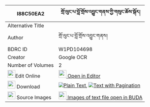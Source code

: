 |I88C50EA2|གྲོ་ལུང་པ་བློ་གྲོས་འབྱུང་གནས་ཀྱི་གསུང་ཆོས་སྐོར། 
| --- | --- 
|Alternative Title |
|Author| གྲོ་ལུང་པ་བློ་གྲོས་འབྱུང་གནས།
|BDRC ID | W1PD104698
|Creator | Google OCR
|Number of Volumes| 2
|<img width="25" src="https://img.icons8.com/color/25/000000/edit-property.png">Edit Online| [<img width="25" src="https://avatars.githubusercontent.com/u/45091458?s=200&v=4"> Open in Editor](http://editor.openpecha.org/I88C50EA2)
|<img width="25" src="https://img.icons8.com/fluent/48/000000/download-2.png"/>  Download | [![](https://img.icons8.com/color/20/000000/txt.png)Plain Text](https://github.com/Openpecha/I88C50EA2/releases/download/v1/drolungpa_lodro_jungne_kyi_sun_plain_I88C50EA2.zip), [![](https://img.icons8.com/color/20/000000/txt.png)Text with Pagination](https://github.com/Openpecha/I88C50EA2/releases/download/v1/drolungpa_lodro_jungne_kyi_sun_pages_I88C50EA2.zip)
|<img width="25" src="https://img.icons8.com/plasticine/100/000000/pictures-folder.png"/>  Source Images | [<img width="25" src="https://library.bdrc.io/icons/BUDA-small.svg"> Images of text file open in BUDA](https://library.bdrc.io/show/bdr:W1PD104698)